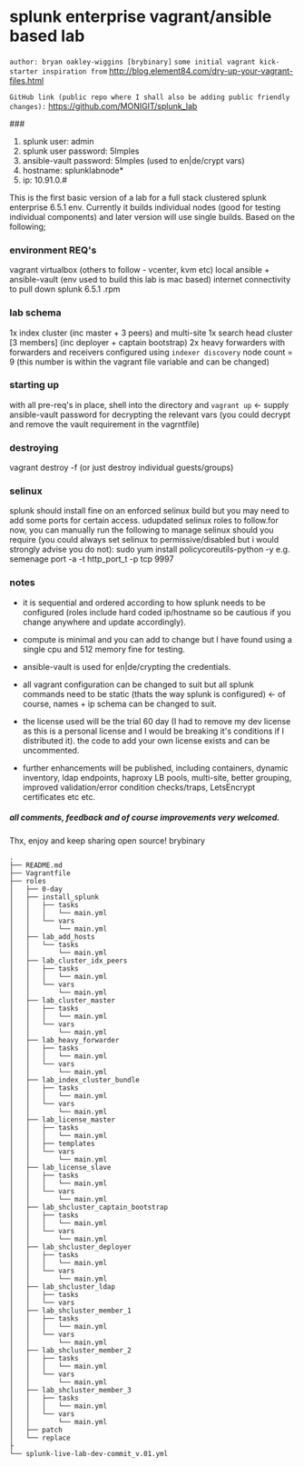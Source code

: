 # splunk enterprise vagrant/ansible based lab

```author: bryan oakley-wiggins [brybinary]``` `some initial vagrant kick-starter inspiration from` http://blog.element84.com/dry-up-your-vagrant-files.html

`GitHub link (public repo where I shall also be adding public friendly changes):` https://github.com/MONIGIT/splunk_lab

###<!-- [credentials +]: -->
1. splunk user: admin
2. splunk user password: 5Imples
3. ansible-vault password: 5Imples (used to en|de/crypt vars)
4. hostname: splunklabnode*
5. ip: 10.91.0.#

This is the first basic version of a lab for a full stack clustered splunk enterprise 6.5.1 env. Currently it builds individual nodes (good for testing individual components) and later version will use single builds. Based on the following;

### environment REQ's
vagrant
virtualbox (others to follow - vcenter, kvm etc)
local ansible + ansible-vault (env used to build this lab is mac based)
internet connectivity to pull down splunk 6.5.1 .rpm

### lab schema
1x index cluster (inc master + 3 peers) and multi-site
1x search head cluster [3 members] (inc deployer + captain bootstrap)
2x heavy forwarders with forwarders and receivers configured using `indexer discovery`
node count = 9 (this number is within the vagrant file variable and can be changed)

### starting up
with all pre-req's in place, shell into the directory and `vagrant up` <- supply ansible-vault password for decrypting the relevant vars (you could decrypt and remove the vault requirement in the vagrntfile)

### destroying
vagrant destroy -f (or just destroy individual guests/groups)

### selinux
splunk should install fine on an enforced selinux build but you may need to add some ports for certain access. udupdated selinux roles to follow.for now, you can manually run the following to manage selinux should you require (you could always set selinux to permissive/disabled but i would strongly advise you do not):
	sudo yum install policycoreutils-python -y
	e.g. semenage port -a -t http_port_t -p tcp 9997

### notes
* it is sequential and ordered according to how splunk needs to be configured (roles include hard coded ip/hostname so be cautious if you change anywhere and update accordingly). 

* compute is minimal and you can add to change but I have found using a single cpu and 512 memory fine for testing.

* ansible-vault is used for en|de/crypting the credentials.

* all vagrant configuration can be changed to suit but all splunk commands need to be static (thats the way splunk is configured) <- of course, names + ip schema can be changed to suit.

* the license used will be the trial 60 day (I had to remove my dev license as this is a personal license and I would be breaking it's conditions if I distributed it). the code to add your own license exists and can be uncommented.

* further enhancements will be published, including containers, dynamic inventory, ldap endpoints, haproxy LB pools, multi-site, better grouping, improved validation/error condition checks/traps, LetsEncrypt certificates etc etc.

##### all comments, feedback and of course improvements very welcomed.

Thx, enjoy and keep sharing open source!
brybinary

```
.
├── README.md
├── Vagrantfile
├── roles
│   ├── 0-day
│   ├── install_splunk
│   │   ├── tasks
│   │   │   └── main.yml
│   │   └── vars
│   │       └── main.yml
│   ├── lab_add_hosts
│   │   └── tasks
│   │       └── main.yml
│   ├── lab_cluster_idx_peers
│   │   ├── tasks
│   │   │   └── main.yml
│   │   └── vars
│   │       └── main.yml
│   ├── lab_cluster_master
│   │   ├── tasks
│   │   │   └── main.yml
│   │   └── vars
│   │       └── main.yml
│   ├── lab_heavy_forwarder
│   │   ├── tasks
│   │   │   └── main.yml
│   │   └── vars
│   │       └── main.yml
│   ├── lab_index_cluster_bundle
│   │   ├── tasks
│   │   │   └── main.yml
│   │   └── vars
│   │       └── main.yml
│   ├── lab_license_master
│   │   ├── tasks
│   │   │   └── main.yml
│   │   ├── templates
│   │   └── vars
│   │       └── main.yml
│   ├── lab_license_slave
│   │   ├── tasks
│   │   │   └── main.yml
│   │   └── vars
│   │       └── main.yml
│   ├── lab_shcluster_captain_bootstrap
│   │   ├── tasks
│   │   │   └── main.yml
│   │   └── vars
│   │       └── main.yml
│   ├── lab_shcluster_deployer
│   │   ├── tasks
│   │   │   └── main.yml
│   │   └── vars
│   │       └── main.yml
│   ├── lab_shcluster_ldap
│   │   ├── tasks
│   │   └── vars
│   ├── lab_shcluster_member_1
│   │   ├── tasks
│   │   │   └── main.yml
│   │   └── vars
│   │       └── main.yml
│   ├── lab_shcluster_member_2
│   │   ├── tasks
│   │   │   └── main.yml
│   │   └── vars
│   │       └── main.yml
│   ├── lab_shcluster_member_3
│   │   ├── tasks
│   │   │   └── main.yml
│   │   └── vars
│   │       └── main.yml
│   ├── patch
│   └── replace
├
└── splunk-live-lab-dev-commit_v.01.yml
```
